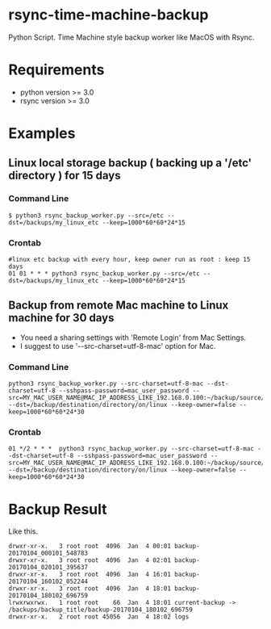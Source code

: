 # rsync-time-machine-backup
Python Script. Time Machine style backup worker like MacOS with Rsync. 

# Requirements
* python version >= 3.0
* rsync version >= 3.0

# Examples
## Linux local storage backup ( backing up a '/etc' directory ) for 15 days
### Command Line
```
$ python3 rsync_backup_worker.py --src=/etc --dst=/backups/my_linux_etc --keep=1000*60*60*24*15
```
### Crontab
```
#linux etc backup with every hour, keep owner run as root : keep 15 days
01 01 * * * python3 rsync_backup_worker.py --src=/etc --dst=/backups/my_linux_etc --keep=1000*60*60*24*15 
```


## Backup from remote Mac machine to Linux machine for 30 days
* You need a sharing settings with 'Remote Login' from Mac Settings.
* I suggest to use '--src-charset=utf-8-mac' option for Mac.

### Command Line
```
python3 rsync_backup_worker.py --src-charset=utf-8-mac --dst-charset=utf-8 --sshpass-password=mac_user_password --src=MY_MAC_USER_NAME@MAC_IP_ADDRESS_LIKE_192.168.0.100:~/backup/source/directory --dst=/backup/destination/directory/on/linux --keep-owner=false --keep=1000*60*60*24*30
```
### Crontab
```
01 */2 * * *  python3 rsync_backup_worker.py --src-charset=utf-8-mac --dst-charset=utf-8 --sshpass-password=mac_user_password --src=MY_MAC_USER_NAME@MAC_IP_ADDRESS_LIKE_192.168.0.100:~/backup/source/directory --dst=/backup/destination/directory/on/linux --keep-owner=false --keep=1000*60*60*24*30
```




# Backup Result
Like this.

```
drwxr-xr-x.   3 root root  4096  Jan  4 00:01 backup-20170104_000101_548783
drwxr-xr-x.   3 root root  4096  Jan  4 02:01 backup-20170104_020101_395637
drwxr-xr-x.   3 root root  4096  Jan  4 16:01 backup-20170104_160102_052244
drwxr-xr-x.   3 root root  4096  Jan  4 18:01 backup-20170104_180102_696759
lrwxrwxrwx.   1 root root    66  Jan  4 18:01 current-backup -> /backups/backup_title/backup-20170104_180102_696759
drwxr-xr-x.   2 root root 45056  Jan  4 18:02 logs
```
